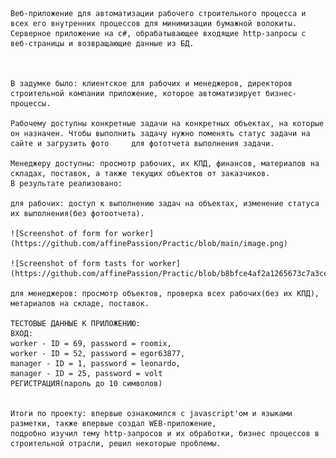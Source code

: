     Веб-приложение для автоматизации рабочего строительного процесса и всех его внутренних процессов для минимизации бумажной волокиты. 
    Серверное приложение на c#, обрабатывающее входящие http-запросы с веб-страницы и возвращающие данные из БД. 
    
    

    В задумке было: клиентское для рабочих и менеджеров, директоров строительной компании приложение, которое автоматизирует бизнес-процессы. 

    Рабочему доступны конкретные задачи на конкретных объектах, на которые он назначен. Чтобы выполнить задачу нужно поменять статус задачи на сайте и загрузить фото     для фототчета выполнения задачи.

    Менеджеру доступны: просмотр рабочих, их КПД, финансов, материалов на складах, поставок, а также текущих объектов от заказчиков.
    В результате реализовано:
  
    для рабочих: доступ к выполнению задач на объектах, изменение статуса их выполнения(без фотоотчета).

    ![Screenshot of form for worker](https://github.com/affinePassion/Practic/blob/main/image.png)

    ![Screenshot of form tasts for worker](https://github.com/affinePassion/Practic/blob/b8bfce4af2a1265673c7a3cef66d3388844577a7/image.png)

    для менеджеров: просмотр объектов, проверка всех рабочих(без их КПД), метариалов на складе, поставок.
  
    ТЕСТОВЫЕ ДАННЫЕ К ПРИЛОЖЕНИЮ:
    ВХОД:
    worker - ID = 69, password = roomix,
    worker - ID = 52, password = egor63877,
    manager - ID = 1, password = leonardo,
    manager - ID = 25, password = volt
    РЕГИСТРАЦИЯ(пароль до 10 символов)


    Итоги по проекту: впервые ознакомился с javascript'ом и языками разметки, также впервые создал WEB-приложение, 
    подробно изучил тему http-запросов и их обработки, бизнес процессов в строительной отрасли, решил некоторые проблемы.
